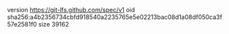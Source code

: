 version https://git-lfs.github.com/spec/v1
oid sha256:a4b2356734cbfd918540a2235765e5e02213bac08d1a08df050ca3f57e2581f0
size 39162

